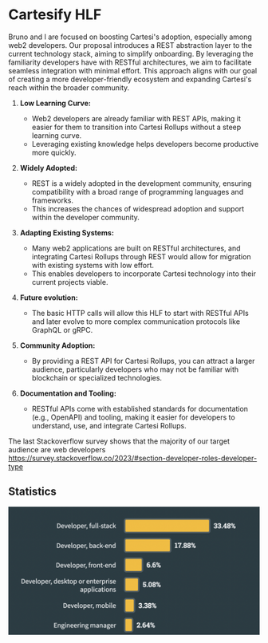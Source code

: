
# Cartesify HLF

Bruno and I are focused on boosting Cartesi's adoption, especially among web2 developers. Our proposal introduces a REST abstraction layer to the current technology stack, aiming to simplify onboarding. By leveraging the familiarity developers have with RESTful architectures, we aim to facilitate seamless integration with minimal effort. This approach aligns with our goal of creating a more developer-friendly ecosystem and expanding Cartesi's reach within the broader community.

1. **Low Learning Curve:**
   - Web2 developers are already familiar with REST APIs, making it easier for them to transition into Cartesi Rollups without a steep learning curve.
   - Leveraging existing knowledge helps developers become productive more quickly.

2. **Widely Adopted:**
   - REST is a widely adopted in the development community, ensuring compatibility with a broad range of programming languages and frameworks.
   - This increases the chances of widespread adoption and support within the developer community.

3. **Adapting Existing Systems:**
   - Many web2 applications are built on RESTful architectures, and integrating Cartesi Rollups through REST would allow for migration with existing systems with low effort.
   - This enables developers to incorporate Cartesi technology into their current projects viable.

4. **Future evolution:**
   - The basic HTTP calls will allow this HLF to start with RESTful APIs and later evolve to more complex communication protocols like GraphQL or gRPC.

5. **Community Adoption:**
   - By providing a REST API for Cartesi Rollups, you can attract a larger audience, particularly developers who may not be familiar with blockchain or specialized technologies.

6. **Documentation and Tooling:**
   - RESTful APIs come with established standards for documentation (e.g., OpenAPI) and tooling, making it easier for developers to understand, use, and integrate Cartesi Rollups.

The last Stackoverflow survey shows that the majority of our target audience are web developers
https://survey.stackoverflow.co/2023/#section-developer-roles-developer-type

## Statistics

![Stackoverflow Survey 2023](https://github.com/Calindra/cartesi-proposals/blob/main/images/stackoverflow-survey-2023.png?raw=true)

